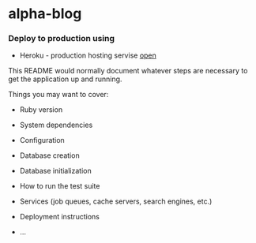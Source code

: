 # alpha-blog

### Deploy to production using 
  - Heroku - production hosting servise 
  [open](https://oybekkayumov-alpha-blog.herokuapp.com/about)

This README would normally document whatever steps are necessary to get the
application up and running.

Things you may want to cover:

* Ruby version

* System dependencies

* Configuration

* Database creation

* Database initialization

* How to run the test suite

* Services (job queues, cache servers, search engines, etc.)

* Deployment instructions

* ...
